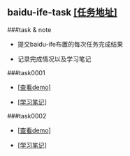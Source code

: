 ## baidu-ife-task [[任务地址]](https://github.com/baidu-ife/ife/tree/master/task)


###task &amp; note

* 提交baidu-ife布置的每次任务完成结果

* 记录完成情况以及学习笔记

###task0001

* [[查看demo]](http://zchen9.github.io/baidu-ife-task/task0001/zchen9/index.html)

* [[学习笔记]](http://zchen9.github.io/baidu-ife/2015/05/02/baidu-ife-task0001-Note.html)

###task0002

* [[查看demo]](http://zchen9.github.io/baidu-ife-task/task0002/zchen9/task0002.html)

* [[学习笔记]](http://zchen9.github.io/baidu-ife/2015/05/07/baidu-ife-task0002-Note.html)
